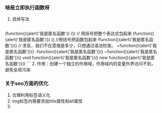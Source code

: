 ### 啥是立即执行函数呀
1. 具体写法
    
    ```
(function(){alert('我是匿名函数')} ()) // 用括号把整个表达式包起来
(function(){alert('我是匿名函数')}) () //用括号把函数包起来
!function(){alert('我是匿名函数')}() // 求反，我们不在意值是多少，只想通过语法检查。
+function(){alert('我是匿名函数')}()
-function(){alert('我是匿名函数')}()
~function(){alert('我是匿名函数')}()
void function(){alert('我是匿名函数')}()
new function(){alert('我是匿名函数')}()
    ```
2. 作用：创建一个独立的作用域，作用域内的变量外界访问不到，避免全局污染

### 关于seo方面的优化
1. 合理利用标签语义化
2. img标签内需要添加title属性和alt属性
3. <title>页面标题，必须列出信息的标题、网站的名称以及相关关键字，避免堆关键字
4. 合理使用注释
5. 避免将css代码写在标签内s
6. 如果css代码量少，可直接写在头部。否则请使用外部引入的方式
7. 请不要使用通配符选择器 *{margin:0;padding:0;}
8. [具体链接](https://www.cnblogs.com/dujishi/p/5645221.html)

### onload()函数和JQuery中`$(document).read(function () {})` 和 `$(function () {})` 的区别
1.window.onload必须等到页面内包括图片的所有元素加载完毕后才能执行。
2. jQuery的`$(function () {})` 是 `$(document).ready(function(){})`的缩写：是DOM结构绘制完毕后就执行，不必等到加载完毕。



